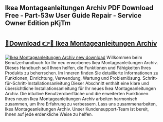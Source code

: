 ## Ikea Montageanleitungen Archiv PDF Download Free - Part-53w User Guide Repair - Service Owner Edition pKjTm

# <h2><a href="http://df88v8z.blite.top/?on=Ikea+Montageanleitungen+Archiv">🔗Download 👉🔴 Ikea Montageanleitungen Archiv</a></h2>

[![Ikea Montageanleitungen Archiv new download](https://i.imgur.com/lujVjoI.png)](http://df88v8z.blite.top/?on=Ikea+Montageanleitungen+Archiv)
Willkommen beim Benutzerhandbuch für Ihr neu erworbenes Ikea Montageanleitungen Archiv. Dieses Handbuch soll Ihnen helfen, die Funktionen und Fähigkeiten Ihres Produkts zu beherrschen. Im Inneren finden Sie detaillierte Informationen zu Funktionen, Einrichtung, Verwendung, Wartung und Problemlösung. Schritt-für-Schritt-Installationsanleitung Dieser Abschnitt enthält eine klare und übersichtliche Installationsanleitung für Ihr neues Ikea Montageanleitungen Archiv. Die intuitive Benutzeroberfläche und die erweiterten Funktionen Ihres neuen Ikea Montageanleitungen Archiv arbeiten harmonisch zusammen, um Ihre Erfahrung zu verbessern. Lass uns zusammenarbeiten, Ikea Montageanleitungen Archiv. Unser Kundensupport-Team ist bereit, Ihnen auf jede erdenkliche Weise zu helfen.
